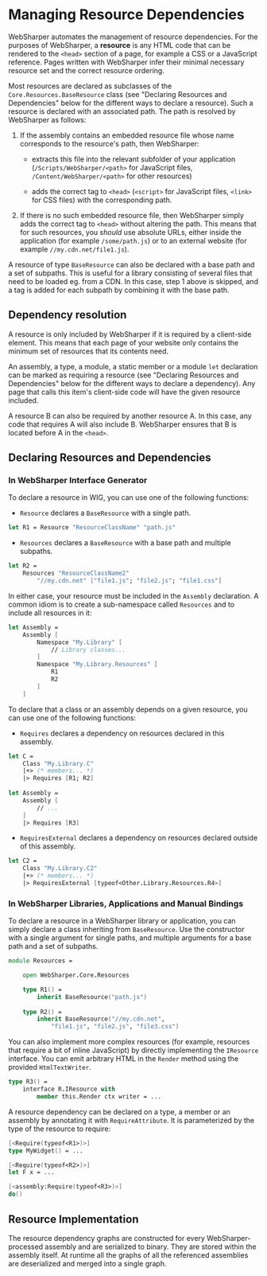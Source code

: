 # Managing Resource Dependencies

WebSharper automates the management of resource dependencies.  For the
purposes of WebSharper, a __resource__ is any HTML code that can be
rendered to the `<head>` section of a page, for example a CSS or a
JavaScript reference.  Pages written with WebSharper infer their
minimal necessary resource set and the correct resource ordering.

Most resources are declared as subclasses of the `Core.Resources.BaseResource`
class (see "Declaring Resources and Dependencies" below for the different
ways to declare a resource). Such a resource is declared with an associated
path. The path is resolved by WebSharper as follows:

1. If the assembly contains an embedded resource file whose name
corresponds to the resource's path, then WebSharper:

    * extracts this file into the relevant subfolder of your application
      (`/Scripts/WebSharper/<path>` for JavaScript files,
      `/Content/WebSharper/<path>` for other resources)

    * adds the correct tag to `<head>` (`<script>` for JavaScript files,
      `<link>` for CSS files) with the corresponding path.
      
2. If there is no such embedded resource file, then WebSharper simply
adds the correct tag to `<head>` without altering the path. This means
that for such resources, you *should* use absolute URLs, either inside
the application (for example `/some/path.js`) or to an external website
(for example `//my.cdn.net/file1.js`).

A resource of type `BaseResource` can also be declared with a base path
and a set of subpaths. This is useful for a library consisting of several
files that need to be loaded eg. from a CDN. In this case, step 1 above
is skipped, and a tag is added for each subpath by combining it with the
base path.

## Dependency resolution

A resource is only included by WebSharper if it is required by a
client-side element. This means that each page of your website only
contains the minimum set of resources that its contents need.

An assembly, a type, a module, a static member or a module `let`
declaration can be marked as requiring a resource (see "Declaring
Resources and Dependencies" below for the different ways to declare
a dependency). Any page that calls this item's client-side code
will have the given resource included.

A resource B can also be required by another resource A. In this case,
any code that requires A will also include B. WebSharper ensures that
B is located before A in the `<head>`.

## Declaring Resources and Dependencies

### In WebSharper Interface Generator

To declare a resource in WIG, you can use one of the following
functions:

* `Resource` declares a `BaseResource` with a single path.

```fsharp
let R1 = Resource "ResourceClassName" "path.js"
```

* `Resources` declares a `BaseResource` with a base path and multiple
subpaths.

```fsharp
let R2 =
    Resources "ResourceClassName2"
        "//my.cdn.net" ["file1.js"; "file2.js"; "file1.css"]
```

In either case, your resource must be included in the `Assembly`
declaration. A common idiom is to create a sub-namespace called
`Resources` and to include all resources in it:

```fsharp
let Assembly =
    Assembly [
        Namespace "My.Library" [
            // Library classes...
        ]
        Namespace "My.Library.Resources" [
            R1
            R2
        ]
    ]
```

To declare that a class or an assembly depends on a given resource,
you can use one of the following functions:

* `Requires` declares a dependency on resources declared in this
assembly.

```fsharp
let C =
    Class "My.Library.C"
    |+> (* members... *)
    |> Requires [R1; R2]
    
let Assembly =
    Assembly [
        // ...
    ]
    |> Requires [R3]
```

* `RequiresExternal` declares a dependency on resources declared
outside of this assembly.

```fsharp
let C2 =
    Class "My.Library.C2"
    |+> (* members... *)
    |> RequiresExternal [typeof<Other.Library.Resources.R4>]
```

### In WebSharper Libraries, Applications and Manual Bindings

To declare a resource in a WebSharper library or application,
you can simply declare a class inheriting from `BaseResource`.
Use the constructor with a single argument for single paths,
and multiple arguments for a base path and a set of subpaths.

```fsharp
module Resources =

    open WebSharper.Core.Resources

    type R1() =
        inherit BaseResource("path.js")
        
    type R2() =
        inherit BaseResource("//my.cdn.net",
            "file1.js", "file2.js", "file3.css")
```

You can also implement more complex resources (for example,
resources that require a bit of inline JavaScript) by directly
implementing the `IResource` interface. You can emit arbitrary
HTML in the `Render` method using the provided `HtmlTextWriter`.

```fsharp
type R3() =
    interface R.IResource with
        member this.Render ctx writer = ...
```

A resource dependency can be declared on a type, a member or an
assembly by annotating it with `RequireAttribute`. It is parameterized
by the type of the resource to require:

```fsharp
[<Require(typeof<R1>)>]
type MyWidget() = ...

[<Require(typeof<R2>)>]
let F x = ...

[<assembly:Require(typeof<R3>)>]
do()
```

## Resource Implementation

The resource dependency graphs are constructed for every WebSharper-processed
assembly and are serialized to binary. They are stored within the
assembly itself.  At runtime all the graphs of all the referenced assemblies
are deserialized and merged into a single graph.
